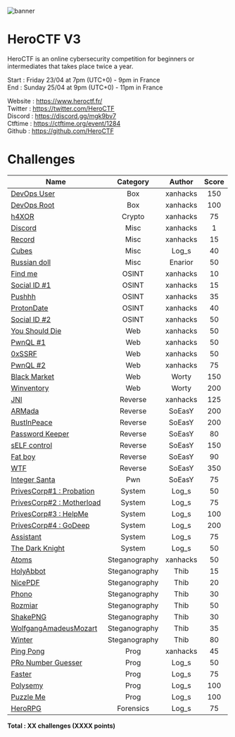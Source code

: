 ![banner](https://pbs.twimg.com/profile_banners/815907006708060160/1586530306/1500x500)

# HeroCTF V3

HeroCTF is an online cybersecurity competition for beginners or intermediates that takes place twice a year.

Start : Friday 23/04 at 7pm (UTC+0) - 9pm in France<br>
End : Sunday 25/04 at 9pm (UTC+0) - 11pm in France 

Website : https://www.heroctf.fr/<br>
Twitter : https://twitter.com/HeroCTF<br>
Discord : https://discord.gg/mgk9bv7<br>
Ctftime : https://ctftime.org/event/1284<br>
Github  : https://github.com/HeroCTF

# Challenges

| Name                                                             | Category      | Author     | Score  |
|------------------------------------------------------------------|:-------------:|:----------:|:------:|
| [DevOps User](Box/DevOps_User)                                   | Box           | xanhacks   | 150    |
| [DevOps Root](Box/DevOps_Root)                                   | Box           | xanhacks   | 100    |
| [h4XOR](Crypto/h4XOR)                                            | Crypto        | xanhacks   | 75     |
| [Discord](Misc/Discord)                                          | Misc          | xanhacks   | 1      |
| [Record](Misc/Record)                                            | Misc          | xanhacks   | 15     |
| [Cubes](Misc/Cubes)                                              | Misc          | Log_s      | 40     |
| [Russian doll](Misc/Russian_doll)                                | Misc          | Enarior    | 50     |
| [Find me](OSINT/FindMe)                                          | OSINT         | xanhacks   | 10     |
| [Social ID #1](OSINT/Social_ID_1)                                | OSINT         | xanhacks   | 15     |
| [Pushhh](OSINT/Pushhh)                                           | OSINT         | xanhacks   | 35     |
| [ProtonDate](OSINT/ProtonDate)                                   | OSINT         | xanhacks   | 40     |
| [Social ID #2](OSINT/Social_ID_2)                                | OSINT         | xanhacks   | 50     |
| [You Should Die](Web/YouShouldDie)                               | Web           | xanhacks   | 50     |
| [PwnQL #1](Web/PwnQL_1)                                          | Web           | xanhacks   | 50     |
| [0xSSRF](Web/0xSSRF)                                             | Web           | xanhacks   | 50     |
| [PwnQL #2](Web/PwnQL_2)                                          | Web           | xanhacks   | 75     |
| [Black Market](Web/Black_Market)				                         | Web	         | Worty      | 150    |
| [Winventory](Web/Winventory)					                           | Web	         | Worty	    | 200	   |
| [JNI](Reverse/JNI)                                               | Reverse       | xanhacks   | 125    |
| [ARMada](Reverse/ARMada)                                         | Reverse       | SoEasY     | 200    |
| [RustInPeace](Reverse/RustInPeace)                               | Reverse       | SoEasY     | 200    |
| [Password Keeper](Reverse/Password%20Keeper)                     | Reverse       | SoEasY     | 80     |
| [sELF control](Reverse/sELF%20control)                           | Reverse       | SoEasY     | 150    |
| [Fat boy](Reverse/fatBoy)                                        | Reverse       | SoEasY     | 90     |
| [WTF](Reverse/WTF)                                               | Reverse       | SoEasY     | 350    |
| [Integer Santa](Pwn/Integer%20Santa)                             | Pwn           | SoEasY     | 75     |
| [PrivesCorp#1 : Probation](System/PrivesCorp_1_Probation)        | System        | Log_s      | 50     |
| [PrivesCorp#2 : Motherload](System/PrivesCorp_2_Motherload)      | System        | Log_s      | 75     |
| [PrivesCorp#3 : HelpMe](System/PrivesCorp_3_HelpMe)              | System        | Log_s      | 100    |
| [PrivesCorp#4 : GoDeep](System/PrivesCorp_4_GoDeep)              | System        | Log_s      | 200    |
| [Assistant](System/Assistant)                                    | System        | Log_s      | 75     |
| [The Dark Knight](System/TheDarkKnight)                          | System        | Log_s      | 50     |
| [Atoms](Steganography/Atoms)                                     | Steganography | xanhacks   | 50     |
| [HolyAbbot](Steganography/HolyAbbot)                             | Steganography | Thib       | 15     |
| [NicePDF](Steganography/NicePDF)                                 | Steganography | Thib       | 20     |
| [Phono](Steganography/Phono)                                     | Steganography | Thib       | 30     |
| [Rozmiar](Steganography/Rozmiar)                                 | Steganography | Thib       | 50     |
| [ShakePNG](Steganography/Shakepng)                               | Steganography | Thib       | 30     |
| [WolfgangAmadeusMozart](Steganography/WolfgangAmadeusMozart)     | Steganography | Thib       | 35     |
| [Winter](Steganography/Winter)                                   | Steganography | Thib       | 80     |
| [Ping Pong](Prog/PingPong)                                       | Prog          | xanhacks   | 45     |
| [PRo Number Guesser](Prog/PRoNumberGuesser)                      | Prog          | Log_s      | 50     |
| [Faster](Prog/faster)                                            | Prog          | Log_s      | 75     |
| [Polysemy](Prog/polysemy)                                        | Prog          | Log_s      | 100    |
| [Puzzle Me](Prog/PuzzleMe)                                       | Prog          | Log_s      | 100    |
| [HeroRPG](Forensics/HeroRPG)                                     | Forensics     | Log_s      | 75     |



**Total : XX challenges (XXXX points)**
